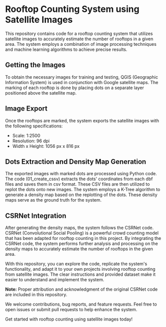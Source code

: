 # Rooftop Counting System using Satellite Images

This repository contains code for a rooftop counting system that utilizes satellite images to accurately estimate the number of rooftops in a given area. The system employs a combination of image processing techniques and machine learning algorithms to achieve precise results.

## Getting the Images

To obtain the necessary images for training and testing, QGIS (Geographic Information System) is used in conjunction with Google satellite maps. The marking of each rooftop is done by placing dots on a separate layer positioned above the satellite map. 

## Image Export

Once the rooftops are marked, the system exports the satellite images with the following specifications:
- Scale: 1:2500
- Resolution: 96 dpi
- Width x Height: 1056 px x 816 px
   

## Dots Extraction and Density Map Generation

The exported images with marked dots are processed using Python code. The code (01_create_cssv) extracts the dots' coordinates from each dbf files and saves them in csv format. These CSV files are then utilized to replot the dots onto new images. The system employs a K-Tree algorithm to generate a density map based on the replotting of the dots. These density maps serve as the ground truth for the system.

## CSRNet Integration

After generating the density maps, the system follows the CSRNet code. CSRNet (Convolutional Social Pooling) is a powerful crowd counting model that has been adapted for rooftop counting in this project. By integrating the CSRNet code, the system performs further analysis and processing on the density maps to accurately estimate the number of rooftops in the given area.

With this repository, you can explore the code, replicate the system's functionality, and adapt it to your own projects involving rooftop counting from satellite images. The clear instructions and provided dataset make it easier to understand and implement the system.

**Note:** Proper attribution and acknowledgment of the original CSRNet code are included in this repository.

We welcome contributions, bug reports, and feature requests. Feel free to open issues or submit pull requests to help enhance the system.

Get started with rooftop counting using satellite images today!
